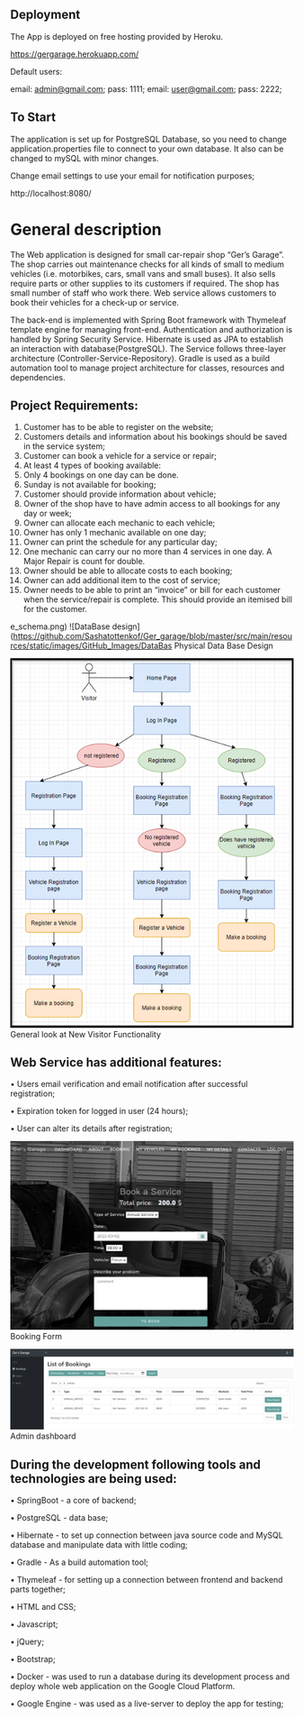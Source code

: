 ## Deployment

The App is deployed on free hosting provided by Heroku.

https://gergarage.herokuapp.com/

Default users:

email: admin@gmail.com; pass: 1111;
email: user@gmail.com; pass: 2222;

## To Start


The application is set up for PostgreSQL Database, so you need to change application.properties file to connect to your 
own database. It also can be changed to mySQL with minor changes.


Change email settings to use your email for notification purposes;

http://localhost:8080/



# General description

The Web application is designed for small car-repair shop “Ger’s Garage”. 
The shop carries out maintenance checks for all kinds of small to medium vehicles (i.e. motorbikes, cars, small vans and small buses).
It also sells require parts or other supplies to its customers if required. 
The shop has small number of staff who work there.
Web service allows customers to book their vehicles for a check-up or service.


The back-end is implemented with Spring Boot framework with 
Thymeleaf template engine for managing front-end.
Authentication and authorization is handled by Spring Security Service.
Hibernate is used as JPA to establish an interaction with database(PostgreSQL). The Service
follows three-layer architecture (Controller-Service-Repository).
Gradle is used as a  build automation tool to manage project architecture for classes, resources and dependencies. 


## Project Requirements:

1) Customer has to be able to register on the website;
2) Customers details and information about his bookings should be saved in the service system;
3) Customer can book a vehicle for a service or repair;
4) At least 4 types of booking available:
5) Only 4 bookings on one day can be done.
6) Sunday is not available for booking;
7) Customer should provide information about vehicle;
8) Owner of the shop have to have admin access to all bookings for any day or week;
9) Owner can allocate each mechanic to each vehicle;
10) Owner has only 1 mechanic available on one day;
11) Owner can print the schedule for any particular day;
12) One mechanic can carry our no more than 4 services in one day. A Major Repair is count for double.
13) Owner should be able to allocate costs to each booking;
14) Owner can add additional item to the cost of service;
15) Owner needs to be able to print an “invoice” or bill for each customer when the service/repair is complete. This should provide an itemised bill for the customer.

e_schema.png)
![DataBase design](https://github.com/Sashatottenkof/Ger_garage/blob/master/src/main/resources/static/images/GitHub_Images/DataBas
Physical Data Base Design


![Functionality](https://github.com/Sashatottenkof/Ger_garage/blob/master/src/main/resources/static/images/GitHub_Images/Functionality.png)
General look at New Visitor Functionality


## Web Service has additional features:

• Users email verification and email notification after successful registration;

• Expiration token for logged in user (24 hours);

• User can alter its details after registration;

![DataBase design](https://github.com/Sashatottenkof/Ger_garage/blob/master/src/main/resources/static/images/GitHub_Images/Booking-Form.png)
Booking Form


![DataBase design](https://github.com/Sashatottenkof/Ger_garage/blob/master/src/main/resources/static/images/GitHub_Images/Admin-Dashboard.png)
Admin dashboard


## During the development following tools and technologies are being used:

• SpringBoot - a core of backend; 

• PostgreSQL - data base;

• Hibernate -  to set up connection between java source code and MySQL database and manipulate data with little coding;

• Gradle - As a build automation tool;

• Thymeleaf - for setting up a connection between frontend and backend parts together;

• HTML and CSS;

• Javascript;

• jQuery;

• Bootstrap;

• Docker - was used to run a database during its development process and deploy whole web application on the Google Cloud Platform.

• Google Engine - was used as a live-server to deploy the app for testing;


